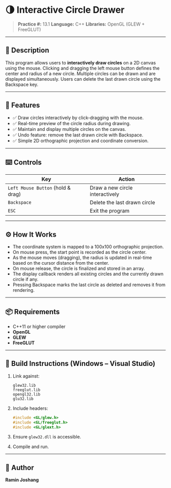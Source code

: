 # 🌗 Interactive Circle Drawer

> **Practice #:** 13.1
> **Language:** C++
> **Libraries:** OpenGL (GLEW + FreeGLUT)

---

## 📌 Description

This program allows users to **interactively draw circles** on a 2D canvas using the mouse.
Clicking and dragging the left mouse button defines the center and radius of a new circle.
Multiple circles can be drawn and are displayed simultaneously.
Users can delete the last drawn circle using the Backspace key.

---

## 🧠 Features

* ✅ Draw circles interactively by click-dragging with the mouse.
* ✅ Real-time preview of the circle radius during drawing.
* ✅ Maintain and display multiple circles on the canvas.
* ✅ Undo feature: remove the last drawn circle with Backspace.
* ✅ Simple 2D orthographic projection and coordinate conversion.

---

## ⌨️ Controls

| Key                               | Action                          |
| --------------------------------- | ------------------------------- |
| `Left Mouse Button` (hold & drag) | Draw a new circle interactively |
| `Backspace`                       | Delete the last drawn circle    |
| `ESC`                             | Exit the program                |

---

## ⚙️ How It Works

* The coordinate system is mapped to a 100x100 orthographic projection.
* On mouse press, the start point is recorded as the circle center.
* As the mouse moves (dragging), the radius is updated in real-time based on the cursor distance from the center.
* On mouse release, the circle is finalized and stored in an array.
* The display callback renders all existing circles and the currently drawn circle if any.
* Pressing Backspace marks the last circle as deleted and removes it from rendering.

---

## 📦 Requirements

* C++11 or higher compiler
* **OpenGL**
* **GLEW**
* **FreeGLUT**

---

## 🧱 Build Instructions (Windows – Visual Studio)

1. Link against:

   ```
   glew32.lib
   freeglut.lib
   opengl32.lib
   glu32.lib
   ```

2. Include headers:

   ```cpp
   #include <GL/glew.h>
   #include <GL/freeglut.h>
   #include <GL/glext.h>
   ```

3. Ensure `glew32.dll` is accessible.

4. Compile and run.

---

## 👤 Author

**Ramin Joshang**
